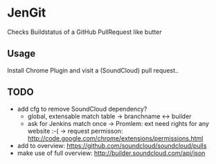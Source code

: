 # JenGit

Checks Buildstatus of a GitHub PullRequest like butter

## Usage

Install Chrome Plugin and visit a (SoundCloud) pull request..

## TODO
  * add cfg to remove SoundCloud dependency?
    * global, extensable match table -> branchname <-> builder
    * ask for Jenkins match once -> Promlem: ext need rights for any website :-(
        -> request permisson: http://code.google.com/chrome/extensions/permissions.html
  * add to overview: https://github.com/soundcloud/soundcloud/pulls
  * make use of full overview: http://builder.soundcloud.com/api/json


